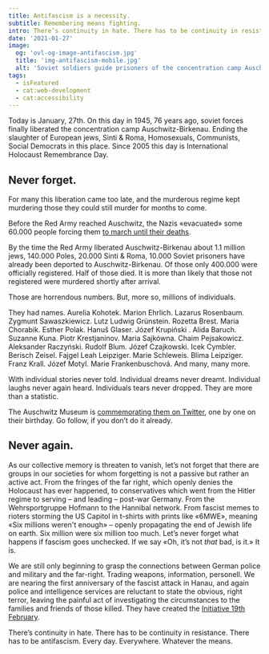 ```yaml
---
title: Antifascism is a necessity.
subtitle: Remembering means fighting.
intro: There’s continuity in hate. There has to be continuity in resistance. There has to be antifascism. Every day. Everywhere. Whatever the means.
date: '2021-01-27'
image:
  og: 'ovl-og-image-antifascism.jpg'
  title: 'img-antifascism-mobile.jpg'
  alt: 'Soviet soldiers guide prisoners of the concentration camp Auschwitz-Birkenau out of its main gate, following the liberation of Auschwitz on January, 27 1945. Above the gate the motto «Arbeit macht frei» is visible.'
tags:
  - isFeatured
  - cat:web-development
  - cat:accessibility
---
```


Today is January, 27th. On this day in 1945, 76 years ago, soviet forces finally liberated the concentration camp Auschwitz-Birkenau. Ending the slaughter of European jews, Sinti & Roma, Homosexuals, Communists, Social Democrats in this place. Since 2005 this day is International Holocaust Remembrance Day.

## Never forget.

For many this liberation came too late, and the murderous regime kept murdering those they could still murder for months to come.

Before the Red Army reached Auschwitz, the Nazis «evacuated» some 60.000 people forcing them [to march until their deaths](https://en.wikipedia.org/wiki/Death_marches_(Holocaust)).

By the time the Red Army liberated Auschwitz-Birkenau about 1.1 million jews, 140.000 Poles, 20.000 Sinti & Roma, 10.000 Soviet prisoners have already been deported to Auschwitz-Birkenau. Of those only 400.000 were officially registered. Half of those died. It is more than likely that those not registered were murdered shortly after arrival.

Those are horrendous numbers. But, more so, millions of individuals.

They had names. Aurelia Kohotek. Marion Ehrlich. Lazarus Rosenbaum. Zygmunt Sawaszkiewicz. Lutz Ludwig Grünstein. Rozetta Brest. Maria Chorabik. Esther Polak. Hanuš Glaser. Józef Krupiński . Alida Baruch. Suzanne Kuna. Piotr Krestjaninov. Maria Sajkówna. Chaim Pejsakowicz. Aleksander Raczyński. Rudolf Blum. Józef Czajkowski. Icek Cymbler. Berisch Zeisel. Fajgel Leah Leipziger. Marie Schleweis. Blima Leipziger. Franz Krall. Józef Motyl. Marie Frankenbuschová. And many, many more.

With individual stories never told. Individual dreams never dreamt. Individual laughs never again heard. Individuals tears never dropped. They are more than a statistic.

The Auschwitz Museum is [commemorating them on Twitter](https://twitter.com/AuschwitzMuseum), one by one on their birthday. Go follow, if you don’t do it already.

## Never again.

As our collective memory is threaten to vanish, let’s not forget that there are groups in our societies for whom forgetting is not a passive but rather an active act. From the fringes of the far right, which openly denies the Holocaust has ever happened, to conservatives which went from the Hitler regime to serving – and leading – post-war Germany. From the Wehrsportgruppe Hofmann to the Hannibal network. From fascist memes to rioters storming the US Capitol in t-shirts with prints like «6MWE», meaning «Six millions weren't enough» – openly propagating the end of Jewish life on earth. Six million were six million too much. Let’s never forget what happens if fascism goes unchecked. If we say «Oh, it’s not _that_ bad, is it.» It is.

We are still only beginning to grasp the connections between German police and military and the far-right. Trading weapons, information, personell. We are nearing the first anniversary of the fascist attack in Hanau, and again police and intelligence services are reluctant to state the obvious, right terror, leaving the painful act of investigating the circumstances to the families and friends of those killed. They have created the [Initiative 19th February](https://19feb-hanau.org/).

There’s continuity in hate. There has to be continuity in resistance. There has to be antifascism. Every day. Everywhere. Whatever the means.
